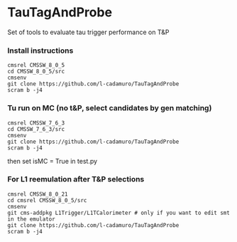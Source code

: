 # TauTagAndProbe
Set of tools to evaluate tau trigger performance on T&amp;P

### Install instructions
```
cmsrel CMSSW_8_0_5
cd CMSSW_8_0_5/src
cmsenv
git clone https://github.com/l-cadamuro/TauTagAndProbe
scram b -j4
```

### Tu run on MC (no t&P, select candidates by gen matching)
```
cmsrel CMSSW_7_6_3
cd CMSSW_7_6_3/src
cmsenv
git clone https://github.com/l-cadamuro/TauTagAndProbe
scram b -j4
```
then set isMC = True in test.py

### For L1 reemulation after T&P selections
```
cmsrel CMSSW_8_0_21
cd cmsrel CMSSW_8_0_5/src
cmsenv
git cms-addpkg L1Trigger/L1TCalorimeter # only if you want to edit smt in the emulator
git clone https://github.com/l-cadamuro/TauTagAndProbe
scram b -j4
```
